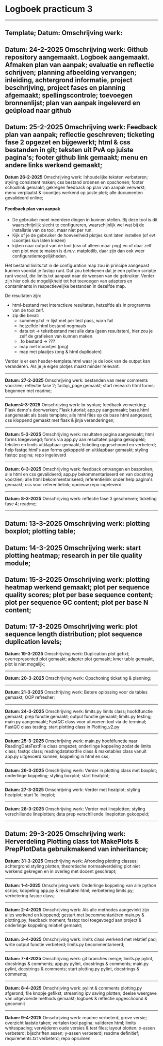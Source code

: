 # Logboek practicum 3

---
Template;
**Datum:**
Omschrijving werk:
---
**Datum: 24-2-2025**
Omschrijving werk: Github repository aangemaakt. Logboek aangemaakt. 
Afmaken plan van aanpak; evaluatie en reflectie schrijven; 
planning afbeelding vervangen; inleiding, achtergrond informatie, 
project beschrijving, project fases en planning afgemaakt; spellingscontrole; 
toevoegen bronnenlijst; plan van aanpak ingeleverd en geüpload naar github
---
**Datum: 25-2-2025**
Omschrijving werk: Feedback plan van aanpak; reflectie geschreven; ticketing fase 2
opgezet en bijgewerkt; html & css bestanden in git; teksten uit PvA op juiste pagina's;
footer github link gemaakt; menu en andere links werkend gemaakt;
---
**Datum 26-2-2025**
Omschrijving werk: Inhoudelijke teksten verbeteren; styling consistent maken; css bestand
ordenen en opschonen; footer schoollink gemaakt; gekregen feedback op plan van aanpak verwerkt; menu verplaatst &
icoontjes werkend op juiste plek; alle documenten gevalideerd online;

#### Feedback plan van aanpak
- De gebruiker moet meerdere dingen in kunnen stellen. Bij deze tool is dit waarschrijnlijk slecht te configureren, 
waarschijnlijk wel wat bij de installatie van de tool, maar niet per run.
- Kijk of je de gebruiker de hoeveelheid plotjes kunt laten instellen (of evt icoontjes kun laten kiezen)
- kijken naar output van de tool (csv of alleen maar png) en of daar zelf een plot mee te maken is d.m.v. matplotlib, 
daar zijn dan ook weer configuratiemogelijkheden.

Het bestand limits.txt in de configuration map zou in principe aangepast kunnen voordat je fastqc runt. Dat zou betekenen dat je 
een python scriptje runt vooraf, die limits.txt aanpast naar de wensen van de gebruiker. Verder zijn hier ook de 
mogelijkheid tot het toevoegen van adapters en contaminants in respectievelijke bestanden in dezelfde map.

De resultaten zijn:
- html-bestand met interactieve resultaten, hetzelfde als in programma van de tool zelf.
- zip die bevat:
    - summery.txt -> lijst met per test pass, warn fail
    - hetzelfde html bestand nogmaals
    - data.txt -> tekstbestand met alle data (geen resultaten), hier zou je zelf de grafieken van kunnen maken.
    - .fo bestand → ???
    - map met icoontjes (png)
    - map met plaatjes (png & html duplicaten)

Verder is er een header-template.html waar je de look van de output kan veranderen. Als je je eigen plotjes maakt minder relevant.

----
**Datum: 27-2-2025**
Omschrijving werk: bestanden van meer comments voorzien; reflectie fase 2; fastqc_page gemaakt; 
start research html forms; begonnen met readme;

-----
**Datum:4-3-2025**
Omschrijving werk: br syntax; feedback verwerking; Flask demo's doorwerken; Flask tutorial;
app.py aangemaakt; base.html aangemaakt als basis template; alle html files op de base html aangepast;
css kloppend gemaakt met flask & jinja veranderingen;

-----
**Datum: 5-3-2025**
Omschrijving werk: resultaten pagina aangemaakt; html forms toegevoegd; forms via app.py aan resultaten
pagina gekoppeld; teksten en limits uitklapbaar gemaakt; ticketing opgeschoond en verbeterd;
 help fastqc html's aan forms gekoppeld en uitklapbaar gemaakt; styling fastqc pagina; repo ingeleverd

---
**Datum: 6-3-2025**
Omschrijving werk: feedback ontvangen en besproken; alle html en css gevalideerd; app.py bekommentariseerd
en van docstring voorzien; alle html bekommentariseerd; referentielink onder help pagina's gemaakt;
css voor referentielink; opnieuw repo ingeleverd

----
**Datum: 8-3-2025**
Omschrijving werk: reflectie fase 3 geschreven; ticketing fase 4; readme;

----
**Datum: 13-3-2025**
Omschrijving werk: plotting boxplot; plotting table; 
----
**Datum: 14-3-2025**
Omschrijving werk: start plotting heatmap; research in per tile quality module;
----
**Datum: 15-3-2025**
Omschrijving werk: plotting heatmap werkend gemaakt; plot per sequence quality scores; plot
per base sequence content; plot per sequence GC content; plot per base N content;
----
**Datum: 17-3-2025**
Omschrijving werk: plot sequence length distribution; plot sequence duplication levels;
----
**Datum: 19-3-2025**
Omschrijving werk: Duplication plot gefixt; overrepresented plot gemaakt; adapter plot gemaakt;
kmer table gemaakt, plot is niet mogelijk;

-----
**Datum: 20-3-2025**
Omschrijving werk: Opschoning ticketing & planning; 

----
**Datum: 21-3-2025**
Omschrijving werk: Betere oplossing voor de tables gemaakt; OOP refresher;

----
**Datum: 24-3-2025**
Omschrijving werk: limits.py limits class; hoofdfunctie gemaakt; prep functie gemaakt; output 
functie gemaakt; limits.py testing; main.py aangemaakt; FastQC class voor uitvoeren tool via de 
terminal; FastQC class testing; start plotting class in Plotting_v2.py 

----
**Datum: 25-3-2025**
Omschrijving werk: main.py hoofdfunctie naar ReadingDataTextFile class omgezet; onderlinge 
koppeling zodat de limits class; fastqc class; readingdatatextfile class & maketables class 
vanuit app.py uitgevoerd kunnen; koppeling in html en css;

----
**Datum: 26-3-2025**
Omschrijving werk: Verder in plotting class met boxplot; onderlinge koppeling; styling boxplot; 
start heatplot;

----
**Datum: 27-3-2025**
Omschrijving werk: Verder met heatplot; styling heatplot; start 1e lineplot;

----
**Datum: 28-3-2025**
Omschrijving werk: Verder met lineplotten; styling verschillende lineplotten; data prep 
verschillende lineplotten gekoppeld; 

----
**Datum: 29-3-2025**
Omschrijving werk: Herverdeling Plotting class tot MakePlots & PrepPlotData gebruikmakend van 
inheritance;
----
**Datum: 31-3-2025**
Omschrijving werk: Afronding plotting classes; achtergrond styling plotten; theoretische 
normaalverdeling plot niet werkend gekregen en in overleg met docent geschrapt; 

----
**Datum: 1-4-2025**
Omschrijving werk: Onderlinge koppeling van alle python scrips; koppeling app.py & resultaten 
html; verbetering limits.py; verbetering fastqc class;

----
**Datum: 2-4-2025**
Omschrijving werk: Als alle methodes aangevinkt zijn alles werkend en kloppend; gestart met 
becommentariëren main.py & plotting.py; feedback moment; fastqc tool toegevoegd aan project & 
onderlinge koppeling relatief gemaakt;

----
**Datum: 3-4-2025**
Omschrijving werk: limits class werkend met relatief pad; write output functie verbeterd; 
limits.py becommentarieerd;

----
**Datum: 7-4-2025**
Omschrijving werk: git branches merge; limits.py pylint, docstrings & comments; app.py pylint,
docstrings & comments; main.py pylint, docstrings & comments; start plotting.py pylint, 
docstrings & comments;

----
**Datum: 8-4-2025**
Omschrijving werk: pylint & comments plotting.py afgerond; file knopje gefikst;
streaming ipv saving plotten; deelse weergave van uitgevoerde methods gemaakt; logboek & reflectie
opgeschoond & gecommit

----
**Datum: 9-4-2025**
Omschrijving werk: readme verbeterd, grove versie; overzicht laatste taken; vertalen tool pagina;
valideren html; limits whitespacing; verwijderen oude versies & test files; layout plotten; 
x-assen verbeterd; bijschriften assen; y-assen verbeterd; readme definitief; requirements.txt 
verbeterd; repo opruimen


